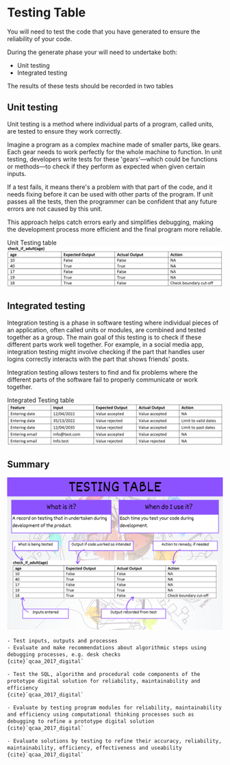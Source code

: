 # Testing Table

You will need to test the code that you have generated to ensure the reliability of your code.

During the generate phase your will need to undertake both:

- Unit testing
- Integrated testing

The results of these tests should be recorded in two tables

## Unit testing

Unit testing is a method where individual parts of a program, called units, are tested to ensure they work correctly. 

Imagine a program as a complex machine made of smaller parts, like gears. Each gear needs to work perfectly for the whole machine to function. In unit testing, developers write tests for these 'gears'—which could be functions or methods—to check if they perform as expected when given certain inputs. 

If a test fails, it means there's a problem with that part of the code, and it needs fixing before it can be used with other parts of the program. If unit passes all the tests, then the programmer can be confident that any future errors are not caused by this unit.

This approach helps catch errors early and simplifies debugging, making the development process more efficient and the final program more reliable.

Unit Testing table
![Unit Testing](./assets/unit_testing.png)

## Integrated testing

Integration testing is a phase in software testing where individual pieces of an application, often called units or modules, are combined and tested together as a group. The main goal of this testing is to check if these different parts work well together. For example, in a social media app, integration testing might involve checking if the part that handles user logins correctly interacts with the part that shows friends' posts. 

Integration testing allows testers to find and fix problems where the different parts of the software fail to properly communicate or work together.

Integrated Testing table  
![Integrated Testing](./assets/integrated_testing.png)

## Summary

![testing table summary poster](assets/testing_table.png)

```{admonition} Unit 1 subject matter covered:
- Test inputs, outputs and processes
- Evaluate and make recommendations about algorithmic steps using debugging processes, e.g. desk checks
{cite}`qcaa_2017_digital`
```

```{admonition} Unit 2 subject matter covered:
- Test the SQL, algorithm and procedural code components of the prototype digital solution for reliability, maintainability and efficiency
{cite}`qcaa_2017_digital`
```

```{admonition} Unit 3 subject matter covered:
- Evaluate by testing program modules for reliability, maintainability and efficiency using computational thinking processes such as debugging to refine a prototype digital solution
{cite}`qcaa_2017_digital`
```

```{admonition} Unit 4 subject matter covered:
- Evaluate solutions by testing to refine their accuracy, reliability, maintainability, efficiency, effectiveness and useability
{cite}`qcaa_2017_digital`
```
